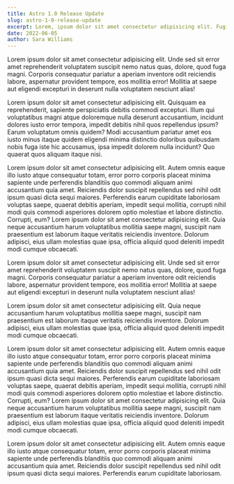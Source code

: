 ```yaml
---
title: Astro 1.0 Release Update
slug: astro-1-0-release-update
excerpt: Lorem, ipsum dolor sit amet consectetur adipisicing elit. Fugiat debitis dolorum, ipsum aperiam modi ea placeat amet? Beatae sapiente fuga voluptas ullam sunt provident! Eaque tempora nihil cumque corrupti suscipit explicabo sapiente, possimus ipsam repudiandae placeat ipsa dicta sunt dolores!
date: 2022-06-05
author: Sara Williams
---
```


Lorem ipsum dolor sit amet consectetur adipisicing elit. Unde sed sit error amet reprehenderit voluptatem suscipit nemo natus quas, dolore, quod fuga magni. Corporis consequatur pariatur a aperiam inventore odit reiciendis labore, aspernatur provident tempore, eos mollitia error! Mollitia at saepe aut eligendi excepturi in deserunt nulla voluptatem nesciunt alias!

Lorem ipsum dolor sit amet consectetur adipisicing elit. Quisquam ea reprehenderit, sapiente perspiciatis debitis commodi excepturi. Illum qui voluptatibus magni atque doloremque nulla deserunt accusantium, incidunt dolores iusto error tempora, impedit debitis nihil quos repellendus ipsum? Earum voluptatum omnis quidem? Modi accusantium pariatur amet eos iusto minus itaque quidem eligendi minima distinctio doloribus quibusdam nobis fuga iste hic accusamus, ipsa impedit dolorem nulla incidunt? Quo quaerat quos aliquam itaque nisi.

Lorem ipsum dolor sit amet consectetur adipisicing elit. Autem omnis eaque illo iusto atque consequatur totam, error porro corporis placeat minima sapiente unde perferendis blanditiis quo commodi aliquam animi accusantium quia amet. Reiciendis dolor suscipit repellendus sed nihil odit ipsum quasi dicta sequi maiores. Perferendis earum cupiditate laboriosam voluptas saepe, quaerat debitis aperiam, impedit sequi mollitia, corrupti nihil modi quis commodi asperiores dolorem optio molestiae et labore distinctio. Corrupti, eum? Lorem ipsum dolor sit amet consectetur adipisicing elit. Quia neque accusantium harum voluptatibus mollitia saepe magni, suscipit nam praesentium est laborum itaque veritatis reiciendis inventore. Dolorum adipisci, eius ullam molestias quae ipsa, officia aliquid quod deleniti impedit modi cumque obcaecati.

Lorem ipsum dolor sit amet consectetur adipisicing elit. Unde sed sit error amet reprehenderit voluptatem suscipit nemo natus quas, dolore, quod fuga magni. Corporis consequatur pariatur a aperiam inventore odit reiciendis labore, aspernatur provident tempore, eos mollitia error! Mollitia at saepe aut eligendi excepturi in deserunt nulla voluptatem nesciunt alias!

Lorem ipsum dolor sit amet consectetur adipisicing elit. Quia neque accusantium harum voluptatibus mollitia saepe magni, suscipit nam praesentium est laborum itaque veritatis reiciendis inventore. Dolorum adipisci, eius ullam molestias quae ipsa, officia aliquid quod deleniti impedit modi cumque obcaecati.

Lorem ipsum dolor sit amet consectetur adipisicing elit. Autem omnis eaque illo iusto atque consequatur totam, error porro corporis placeat minima sapiente unde perferendis blanditiis quo commodi aliquam animi accusantium quia amet. Reiciendis dolor suscipit repellendus sed nihil odit ipsum quasi dicta sequi maiores. Perferendis earum cupiditate laboriosam voluptas saepe, quaerat debitis aperiam, impedit sequi mollitia, corrupti nihil modi quis commodi asperiores dolorem optio molestiae et labore distinctio. Corrupti, eum? Lorem ipsum dolor sit amet consectetur adipisicing elit. Quia neque accusantium harum voluptatibus mollitia saepe magni, suscipit nam praesentium est laborum itaque veritatis reiciendis inventore. Dolorum adipisci, eius ullam molestias quae ipsa, officia aliquid quod deleniti impedit modi cumque obcaecati.

Lorem ipsum dolor sit amet consectetur adipisicing elit. Autem omnis eaque illo iusto atque consequatur totam, error porro corporis placeat minima sapiente unde perferendis blanditiis quo commodi aliquam animi accusantium quia amet. Reiciendis dolor suscipit repellendus sed nihil odit ipsum quasi dicta sequi maiores. Perferendis earum cupiditate laboriosam.
